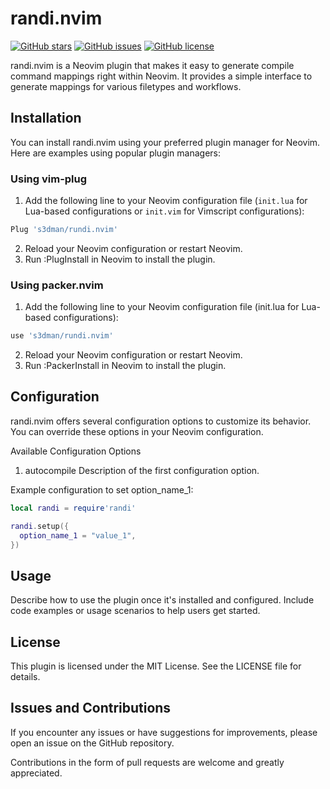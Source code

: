 # randi.nvim

[![GitHub stars](https://img.shields.io/github/stars/s3dman/rundi.nvim)](https://github.com/s3dman/rundi.nvim/stargazers)
[![GitHub issues](https://img.shields.io/github/issues/s3dman/rundi.nvim)](https://github.com/s3dman/rundi.nvim/issues)
[![GitHub license](https://img.shields.io/github/license/s3dman/rundi.nvim)](https://github.com/s3dman/rundi.nvim/blob/main/LICENSE)

randi.nvim is a Neovim plugin that makes it easy to generate compile command mappings right within Neovim. It provides a simple interface to generate mappings for various filetypes and workflows.

## Installation

You can install randi.nvim using your preferred plugin manager for Neovim. Here are examples using popular plugin managers:

### Using vim-plug

1. Add the following line to your Neovim configuration file (`init.lua` for Lua-based configurations or `init.vim` for Vimscript configurations):

```lua
Plug 's3dman/rundi.nvim'
```
   
2. Reload your Neovim configuration or restart Neovim.
3. Run :PlugInstall in Neovim to install the plugin.


### Using packer.nvim
1. Add the following line to your Neovim configuration file (init.lua for Lua-based configurations):

```lua
use 's3dman/rundi.nvim'
```
2. Reload your Neovim configuration or restart Neovim.
3. Run :PackerInstall in Neovim to install the plugin.

## Configuration
randi.nvim offers several configuration options to customize its behavior. You can override these options in your Neovim configuration.

Available Configuration Options
1. autocompile
Description of the first configuration option.

Example configuration to set option_name_1:
```lua
local randi = require'randi'

randi.setup({
  option_name_1 = "value_1",
})
```

## Usage
Describe how to use the plugin once it's installed and configured. Include code examples or usage scenarios to help users get started.

## License
This plugin is licensed under the MIT License. See the LICENSE file for details.

## Issues and Contributions
If you encounter any issues or have suggestions for improvements, please open an issue on the GitHub repository.

Contributions in the form of pull requests are welcome and greatly appreciated.
